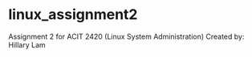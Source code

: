 # linux_assignment2
Assignment 2 for ACIT 2420 (Linux System Administration)
Created by: Hillary Lam